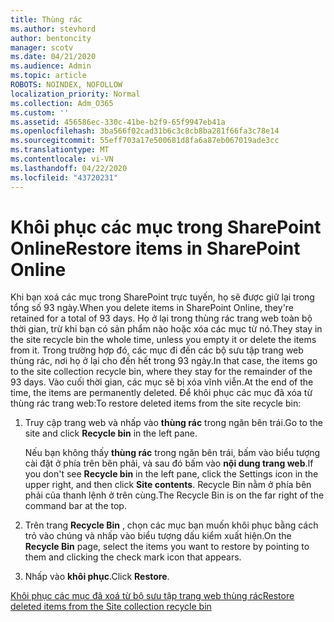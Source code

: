 ```yaml
---
title: Thùng rác
ms.author: stevhord
author: bentoncity
manager: scotv
ms.date: 04/21/2020
ms.audience: Admin
ms.topic: article
ROBOTS: NOINDEX, NOFOLLOW
localization_priority: Normal
ms.collection: Adm_O365
ms.custom: ''
ms.assetid: 456586ec-330c-41be-b2f9-65f9947eb41a
ms.openlocfilehash: 3ba566f02cad31b6c3c8cb8ba281f66fa3c78e14
ms.sourcegitcommit: 55eff703a17e500681d8fa6a87eb067019ade3cc
ms.translationtype: MT
ms.contentlocale: vi-VN
ms.lasthandoff: 04/22/2020
ms.locfileid: "43720231"
---
```

# <a name="restore-items-in-sharepoint-online"></a><span data-ttu-id="54e55-102">Khôi phục các mục trong SharePoint Online</span><span class="sxs-lookup"><span data-stu-id="54e55-102">Restore items in SharePoint Online</span></span>

<span data-ttu-id="54e55-103">Khi bạn xoá các mục trong SharePoint trực tuyến, họ sẽ được giữ lại trong tổng số 93 ngày.</span><span class="sxs-lookup"><span data-stu-id="54e55-103">When you delete items in SharePoint Online, they're retained for a total of 93 days.</span></span> <span data-ttu-id="54e55-104">Họ ở lại trong thùng rác trang web toàn bộ thời gian, trừ khi bạn có sản phẩm nào hoặc xóa các mục từ nó.</span><span class="sxs-lookup"><span data-stu-id="54e55-104">They stay in the site recycle bin the whole time, unless you empty it or delete the items from it.</span></span> <span data-ttu-id="54e55-105">Trong trường hợp đó, các mục đi đến các bộ sưu tập trang web thùng rác, nơi họ ở lại cho đến hết trong 93 ngày.</span><span class="sxs-lookup"><span data-stu-id="54e55-105">In that case, the items go to the site collection recycle bin, where they stay for the remainder of the 93 days.</span></span> <span data-ttu-id="54e55-106">Vào cuối thời gian, các mục sẽ bị xóa vĩnh viễn.</span><span class="sxs-lookup"><span data-stu-id="54e55-106">At the end of the time, the items are permanently deleted.</span></span> <span data-ttu-id="54e55-107">Để khôi phục các mục đã xóa từ thùng rác trang web:</span><span class="sxs-lookup"><span data-stu-id="54e55-107">To restore deleted items from the site recycle bin:</span></span>
  
1. <span data-ttu-id="54e55-108">Truy cập trang web và nhấp vào **thùng rác** trong ngăn bên trái.</span><span class="sxs-lookup"><span data-stu-id="54e55-108">Go to the site and click **Recycle bin** in the left pane.</span></span> 
    
    <span data-ttu-id="54e55-109">Nếu bạn không thấy **thùng rác** trong ngăn bên trái, bấm vào biểu tượng cài đặt ở phía trên bên phải, và sau đó bấm vào **nội dung trang web**.</span><span class="sxs-lookup"><span data-stu-id="54e55-109">If you don't see **Recycle bin** in the left pane, click the Settings icon in the upper right, and then click **Site contents**.</span></span> <span data-ttu-id="54e55-110">Recycle Bin nằm ở phía bên phải của thanh lệnh ở trên cùng.</span><span class="sxs-lookup"><span data-stu-id="54e55-110">The Recycle Bin is on the far right of the command bar at the top.</span></span>
    
2. <span data-ttu-id="54e55-111">Trên trang **Recycle Bin** , chọn các mục bạn muốn khôi phục bằng cách trỏ vào chúng và nhấp vào biểu tượng dấu kiểm xuất hiện.</span><span class="sxs-lookup"><span data-stu-id="54e55-111">On the **Recycle Bin** page, select the items you want to restore by pointing to them and clicking the check mark icon that appears.</span></span> 
    
3. <span data-ttu-id="54e55-112">Nhấp vào **khôi phục**.</span><span class="sxs-lookup"><span data-stu-id="54e55-112">Click **Restore**.</span></span>
    
[<span data-ttu-id="54e55-113">Khôi phục các mục đã xoá từ bộ sưu tập trang web thùng rác</span><span class="sxs-lookup"><span data-stu-id="54e55-113">Restore deleted items from the Site collection recycle bin</span></span>](https://go.microsoft.com/fwlink/?linkid=866439)
  

